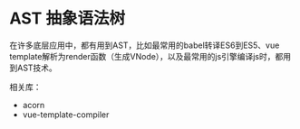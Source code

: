 # AST 抽象语法树

在许多底层应用中，都有用到AST，比如最常用的babel转译ES6到ES5、vue template解析为render函数（生成VNode），以及最常用的js引擎编译js时，都用到AST技术。

相关库：
* acorn
* vue-template-compiler